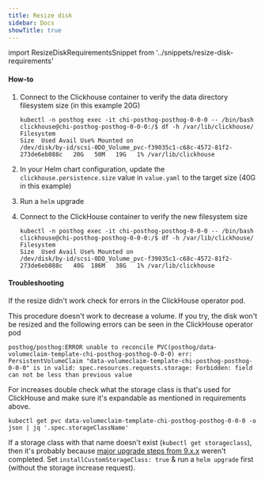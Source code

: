 ```yaml
---
title: Resize disk
sidebar: Docs
showTitle: true
---
```


import ResizeDiskRequirementsSnippet from '../snippets/resize-disk-requirements'

<ResizeDiskRequirementsSnippet/>

#### How-to

1. Connect to the Clickhouse container to verify the data directory filesystem size (in this example 20G)

    ```shell
    kubectl -n posthog exec -it chi-posthog-posthog-0-0-0 -- /bin/bash
    clickhouse@chi-posthog-posthog-0-0-0:/$ df -h /var/lib/clickhouse/
    Filesystem                                                                Size  Used Avail Use% Mounted on
    /dev/disk/by-id/scsi-0DO_Volume_pvc-f39035c1-c68c-4572-81f2-273de6eb088c   20G   50M   19G   1% /var/lib/clickhouse
    ```

1. In your Helm chart configuration, update the `clickhouse.persistence.size` value in `value.yaml` to the target size (40G in this example)

1. Run a `helm` upgrade

1. Connect to the ClickHouse container to verify the new filesystem size
    ```shell
    kubectl -n posthog exec -it chi-posthog-posthog-0-0-0 -- /bin/bash
    clickhouse@chi-posthog-posthog-0-0-0:/$ df -h /var/lib/clickhouse/
    Filesystem                                                                Size  Used Avail Use% Mounted on
    /dev/disk/by-id/scsi-0DO_Volume_pvc-f39035c1-c68c-4572-81f2-273de6eb088c   40G  186M   38G   1% /var/lib/clickhouse
    ```

#### Troubleshooting

If the resize didn't work check for errors in the ClickHouse operator pod.

This procedure doesn't work to decrease a volume. If you try, the disk won't be resized and the following errors can be seen in the ClickHouse operator pod

```
posthog/posthog:ERROR unable to reconcile PVC(posthog/data-volumeclaim-template-chi-posthog-posthog-0-0-0) err: PersistentVolumeClaim "data-volumeclaim-template-chi-posthog-posthog-0-0-0" is in valid: spec.resources.requests.storage: Forbidden: field can not be less than previous value
```

For increases double check what the storage class is that's used for ClickHouse and make sure it's expandable as mentioned in requirements above.

```shell
kubectl get pvc data-volumeclaim-template-chi-posthog-posthog-0-0-0 -o json | jq '.spec.storageClassName'
```

If a storage class with that name doesn't exist (`kubectl get storageclass`), then it's probably because [major upgrade steps from 9.x.x](/docs/runbook/upgrade-notes#upgrading-from-9xx) weren't completed. Set `installCustomStorageClass: true` & run a `helm upgrade` first (without the storage increase request).
